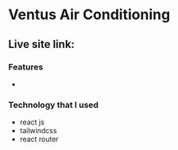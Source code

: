 # Ventus Air Conditioning

## Live site link:

### Features

-

### Technology that I used

- react js
- tailwindcss
- react router
